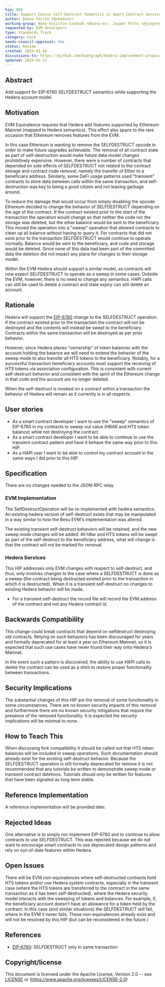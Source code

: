 ```yaml
---
hip: 868
title: Support Cancun Self-Destruct Semantics in Smart Contract Services
author: Danno Ferrin (@shemnon)
working-group: Nana Essilfie-Conduah <@nana-ec>, Jasper Potts <@jasperpotts>, Richard Bair <@rbair23>, Stoyan Panayotov <stoyan.panayotov@limechain.tech>, David Bakin <@david-bakin-sl>
requested-by: EVM developers
type: Standards Track
category: Core
needs-council-approval: Yes
status: Review
created: 2024-01-24
discussions-to: https://github.com/hashgraph/hedera-improvement-proposal/discussions/872
updated: 2024-02-21
---
```


## Abstract

Add support for EIP-6780 SELFDESTRUCT semantics while supporting the Hedera
account model.

## Motivation

EVM Equivalence requires that Hedera add features supported by Ethereum
Mainnet (mapped to Hedera semantics). This effort also spans to the rare
occasion that Ethereum removes features from the EVM.

In this case Ethereum is wanting to remove the SELFDESTRUCT opcode in order to
make future upgrades achievable. The removal of all contract state as part of
self-destruction would make future data model changes prohibitively expensive.
However, there were a number of contracts that depended on side effects of
SELFDESTRUCT not related to the contract storage and contract code removal,
namely the transfer of Ether to a beneficiary address. Similarly, some DeFi
usage patterns used "transient" contracts to store data between calls within the
same transaction, and self-destruction was key to being a good citizen and not
leaving garbage around.

To reduce the damage that would occur from simply disabling the opcode Ethereum
decided to change the behavior of SELFDESTRUCT depending on the age of the
contract. If the contract existed prior to the start of the transaction the
operation would change so that neither the code nor the storage was deleted, but
the ether balance would be sent to the beneficiary. This moved the operation
into a "sweep" operation that allowed contracts to clean up all balance without
having to query it. For contracts that did not exist prior to the transaction
SELFDESTRUCT would continue to operate normally. Balance would be sent to the
beneficiary, and code and storage would be deleted. Since none of this data had
been part of the committed data the deletion did not impact any plans for
changes to their storage model.

Within the EVM Hedera should support a similar model, as contracts will now
expect SELFDESTRUCT to operate as a sweep in some cases. Outside the EVM,
however, there is no need to change any semantics. HAPI calls can still be used
to delete a contract and state expiry can still delete an account.

## Rationale

Hedera will support the [EIP-6780](https://eips.ethereum.org/EIPS/eip-6780)
change to the SELFDESTRUCT operation. If the contract existed prior to the
transaction the contract will not be destroyed and the contents will instead be
swept to the beneficiary. Contracts within the same transaction will be
destroyed as per prior behavior.

However, since Hedera places "ownership" of token balances with the account
holding the balance we will need to extend the behavior of the sweep mode to
also transfer all HTS tokens to the beneficiary. Notably, for a successful
transaction beneficiary accounts must support the receiving of HTS tokens via
association configuration. This is consistent with current self-destruct
behavior and consistent with the spirit of the Ethereum change in that code and
the account are no longer deleted.

When the self-destruct is invoked on a contract within a transaction the
behavior of Hedera will remain as it currently is in all respects.

## User stories

* As a smart contract developer I want to use the "sweep" semantics of EIP-6780
  in my contracts to sweep out value (HBAR and HTS token balance) while not
  destroying the contract.
* As a smart contract developer I want to be able to continue to use the
  transient contract pattern and have it behave the same way prior to this HIP.
* As a HAPI user I want to be able to control my contract account in the same
  ways I did prior to this HIP.

## Specification

There are no changes needed to the JSON-RPC relay.

### EVM Implementation

The SelfDestructOperation will be re-implemented with hedera semantics. An
existing hedera version of self-destruct exists that may be manipulated in a way
similar to how the Besu EVM's implementation was altered.

The existing transient self-destruct behaviors will be retained, and the new
sweep mode changes will be added. All hBar and HTS tokens will be swept as part
of the self-destruct to the beneficiary address, what will change is that the
contract will not be marked for removal.

### Hedera Services

This HIP addresses only EVM changes with respect to self-destruct, and thus,
only involves changes to the case where a SELFDESTRUCT is done as a sweep
(the contract being destructed existed prior to the transaction in which it is
destructed).  When it is a transient self-destruct no changes to existing
Hedera behavior will be made.

* For a transient self-destruct the record file will record the EVM address
  of the contract and not any Hedera contract id.

## Backwards Compatibility

This change could break contracts that depend on selfdestruct destroying old
contracts. Relying on such behaviors has been discouraged for years and formally
deprecated for at least a year on Ethereum Mainnet, so it is expected that such
use cases have never found their way onto Hedera's Mainnet.

In the event such a pattern is discovered, the ability to use HAPI calls to
delete the contract can be used as a shim to restore proper functionality
between transactions.

## Security Implications

The substantial changes of this HIP are the removal of some functionality in
some circumstances. There are no known security impacts of this removal and
furthermore there are no known security mitigations that require the presence of
the removed functionality. It is expected the security implications will be
minimal to none.

## How to Teach This

When discussing fork compatibility it should be called out that HTS token
balances will be included in sweep operations. Such documentation should already
exist for the existing self-destruct behavior. Because the SELFDESTRUCT
operation is still formally deprecated for remove it is not recommended that any
tutorials be written to demonstrate sweep mode or transient contract deletions.
Tutorials should only be written for features that have been signaled as long
term stable.

## Reference Implementation

A reference implementation will be provided later.

## Rejected Ideas

One alternative is to simply not implement EIP-6780 and to continue to allow
contracts to use SELFDESTRUCT. This was rejected because we do not want to
encourage smart contracts to use deprecated design patterns and rely on
out-of-date features within Hedera.

## Open Issues

There will be EVM non-equivalences where self-destructed contracts hold HTS tokens
and/or use Hedera system contracts, especially in the transient case (where the HTS
tokens are transferred to the contract in the same transaction as it has been
self-destructed), where the Hedera security model interacts with the sweeping of
tokens and balances.  For example, if, the beneficiary account doesn't have an
allowance for a token held by the contract.  In this case (and similar situations)
the SELFDESTRUCT will fail, where in the EVM it never fails.  These non-equivalences
already exist and will not be resolved by this HIP (but can be reconsidered in
the future.)

## References

* [EIP-6780](https://eips.ethereum.org/EIPS/eip-6780): SELFDESTRUCT only in same
  transaction

## Copyright/license

This document is licensed under the Apache License, Version 2.0 --
see [LICENSE](../LICENSE) or (https://www.apache.org/licenses/LICENSE-2.0)
